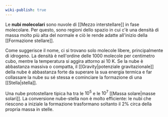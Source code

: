 ```yaml
---
wiki-publish: true
---
```

Le **nubi molecolari** sono nuvole di [[Mezzo interstellare]] in fase molecolare. Per questo, sono regioni dello spazio in cui c'è una densità di massa molto più alta del normale e ciò le rende adatte all'inizio della [[Formazione stellare]].

Come suggerisce il nome, ci si trovano solo molecole libere, principalmente di idrogeno. La densità è nell'ordine delle 1000 molecole per centimetro cubo, mentre la temperatura si aggira attorno ai 10 K. Se la nube è abbastanza massiva o compatta, il [[Gravity|potenziale gravitazionale]] della nube è abbastanza forte da superare la sua energia termica e far collassare la nube su sé stessa e cominciare la formazione di una [[Stella|stella]]. 

Una nube protostellare tipica ha tra le $10^{5}$ e le $10^{7}$ [[Massa solare|masse solari]]. La conversione nube-stella non è molto efficiente: le nubi che riescono a iniziale la formazione trasformano soltanto il 2% circa della propria massa in stelle.